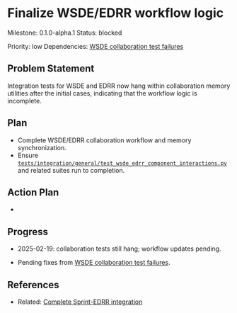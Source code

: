 # Finalize WSDE/EDRR workflow logic
Milestone: 0.1.0-alpha.1
Status: blocked

Priority: low
Dependencies: [WSDE collaboration test failures](archived/WSDE-collaboration-test-failures.md)

## Problem Statement
<description>



Integration tests for WSDE and EDRR now hang within collaboration memory utilities after the initial cases, indicating that the workflow logic is incomplete.

## Plan

- Complete WSDE/EDRR collaboration workflow and memory synchronization.
- Ensure [`tests/integration/general/test_wsde_edrr_component_interactions.py`](../tests/integration/general/test_wsde_edrr_component_interactions.py) and related suites run to completion.



## Action Plan
- <tasks>

## Progress
- 2025-02-19: collaboration tests still hang; workflow updates pending.

- Pending fixes from [WSDE collaboration test failures](archived/WSDE-collaboration-test-failures.md).

## References

- Related: [Complete Sprint-EDRR integration](Complete-Sprint-EDRR-integration.md)
